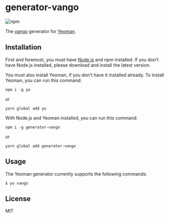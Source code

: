 # generator-vango

![npm](https://img.shields.io/npm/v/generator-vango)

The [vango](https://vangojs.com/) generator for [Yeoman](https://yeoman.io/).

## Installation

First and foremost, you must have [Node.js](http://nodejs.org) and npm installed. If you don't have Node.js installed, please download and install the latest version.

You must also install Yeoman, if you don't have it installed already. To install Yeoman, you can run this command:

```npm
npm i -g yo
```
or
```npm
yarn global add yo
```

With Node.js and Yeoman installed, you can run this command:

```npm
npm i -g generator-vango
```
or 
```npm
yarn global add generator-vango
```

## Usage

The Yeoman generator currently supports the following commands:

```
$ yo vango
```

## License

MIT
